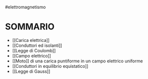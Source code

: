 #elettromagnetismo
# SOMMARIO

- [[Carica elettrica]]
- [[Conduttori ed isolanti]]
- [[Legge di Coulomb]]
- [[Campo elettrico]]
- [[Moto]] di una carica puntiforme in un campo elettrico uniforme
- [[Conduttori in equilibrio equistatico]]
- [[Legge di Gauss]]